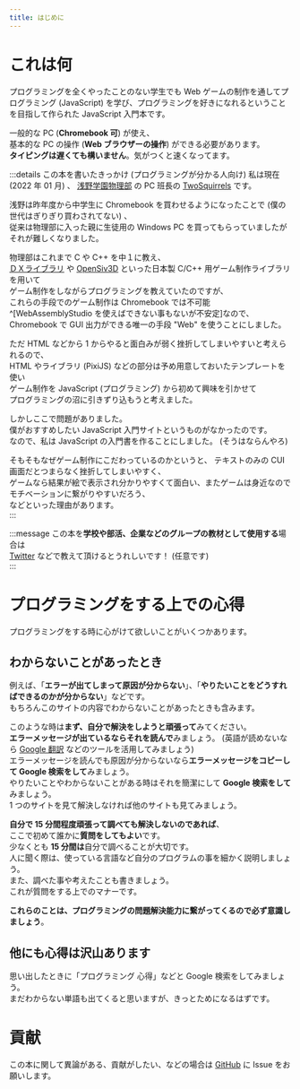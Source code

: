 ```yaml
---
title: はじめに
---
```


# これは何

プログラミングを全くやったことのない学生でも Web ゲームの制作を通してプログラミング (JavaScript) を学び、プログラミングを好きになれるということを目指して作られた JavaScript 入門本です。  
  
一般的な PC (**Chromebook 可**) が使え、  
基本的な PC の操作 (**Web ブラウザーの操作**) ができる必要があります。  
**タイピングは遅くても構いません**。気がつくと速くなってます。  

:::details この本を書いたきっかけ (プログラミングが分かる人向け)
私は現在 (2022 年 01 月) 、 [浅野学園物理部](https://asanobuturi.github.io/) の PC 班長の [TwoSquirrels](https://github.com/TwoSquirrels) です。  
  
浅野は昨年度から中学生に Chromebook を買わせるようになったことで (僕の世代はぎりぎり買わされてない) 、  
従来は物理部に入った親に生徒用の Windows PC を買ってもらっていましたがそれが難しくなりました。  
  
物理部はこれまで C や C++ を中１に教え、  
[ＤＸライブラリ](//dxlib.xsrv.jp/) や [OpenSiv3D](//siv3d.github.io/ja-jp/) といった日本製 C/C++ 用ゲーム制作ライブラリを用いて  
ゲーム制作をしながらプログラミングを教えていたのですが、  
これらの手段でのゲーム制作は Chromebook では不可能^[WebAssemblyStudio を使えばできない事もないが不安定]なので、  
Chromebook で GUI 出力ができる唯一の手段 "Web" を使うことにしました。  
  
ただ HTML などから 1 からやると面白みが弱く挫折してしまいやすいと考えられるので、  
HTML やライブラリ (PixiJS) などの部分は予め用意しておいたテンプレートを使い  
ゲーム制作を JavaScript (プログラミング) から初めて興味を引かせて  
プログラミングの沼に引きずり込もうと考えました。  
  
しかしここで問題がありました。  
僕がおすすめしたい JavaScript 入門サイトというものがなかったのです。  
なので、私は JavaScript の入門書を作ることにしました。 (そうはならんやろ)  
  
そもそもなぜゲーム制作にこだわっているのかというと、 
テキストのみの CUI 画面だとつまらなく挫折してしまいやすく、  
ゲームなら結果が絵で表示され分かりやすくて面白い、またゲームは身近なのでモチベーションに繋がりやすいだろう、  
などといった理由があります。  
:::

:::message
この本を**学校や部活、企業などのグループの教材として使用する**場合は  
[Twitter](//twitter.com/TwoSquirrels) などで教えて頂けるとうれしいです！ (任意です)  
:::

# プログラミングをする上での心得

プログラミングをする時に心がけて欲しいことがいくつかあります。  

## わからないことがあったとき

例えば、「**エラーが出てしまって原因が分からない**」、「**やりたいことをどうすればできるのかが分からない**」などです。  
もちろんこのサイトの内容でわからないことがあったときも含みます。  
  
このような時は**まず、自分で解決をしようと頑張って**みてください。  
**エラーメッセージが出ているならそれを読んで**みましょう。 (英語が読めないなら [Google 翻訳](//translate.google.com/) などのツールを活用してみましょう)  
エラーメッセージを読んでも原因が分からないなら**エラーメッセージをコピーして Google 検索をして**みましょう。  
やりたいことやわからないことがある時はそれを簡潔にして **Google 検索をして**みましょう。  
1 つのサイトを見て解決しなければ他のサイトも見てみましょう。  
  
**自分で 15 分間程度頑張って調べても解決しないのであれば**、  
ここで初めて誰かに**質問をしてもよい**です。  
少なくとも **15 分間は**自分で調べることが大切です。  
人に聞く際は、使っている言語など自分のプログラムの事を細かく説明しましょう。  
また、調べた事や考えたことも書きましょう。  
これが質問をする上でのマナーです。  
  
**これらのことは、プログラミングの問題解決能力に繋がってくるので必ず意識しましょう**。  

## 他にも心得は沢山あります

思い出したときに「プログラミング 心得」などと Google 検索をしてみましょう。  
まだわからない単語も出てくると思いますが、きっとためになるはずです。  

# 貢献

この本に関して異論がある、貢献がしたい、などの場合は [GitHub](//github.com/TwoSquirrels/zenn/tree/main/books/8e63d8e7692b71) に Issue をお願いします。  
